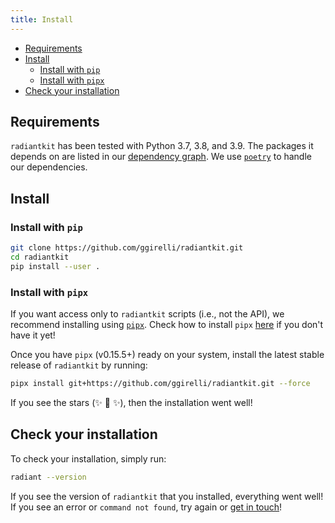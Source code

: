 ```yaml
---
title: Install
---
```


<!-- MarkdownTOC -->

- [Requirements](#requirements)
- [Install](#install)
    - [Install with `pip`](#install-with-pip)
    - [Install with `pipx`](#install-with-pipx)
- [Check your installation](#check-your-installation)

<!-- /MarkdownTOC -->

## Requirements

`radiantkit` has been tested with Python 3.7, 3.8, and 3.9. The packages it depends on are listed in our [dependency graph](https://github.com/ggirelli/radiantkit/network/dependencies). We use [`poetry`](https://github.com/python-poetry/poetry) to handle our dependencies.

## Install

### Install with `pip`

```bash
git clone https://github.com/ggirelli/radiantkit.git
cd radiantkit
pip install --user .
```

### Install with `pipx`

If you want access only to `radiantkit` scripts (i.e., not the API), we recommend installing using [`pipx`](https://github.com/pipxproject/pipx). Check how to install `pipx` [here](https://github.com/pipxproject/pipx#install-pipx) if you don't have it yet!

Once you have `pipx` (v0.15.5+) ready on your system, install the latest stable release of `radiantkit` by running:
```bash
pipx install git+https://github.com/ggirelli/radiantkit.git --force
```
If you see the stars (✨ 🌟 ✨), then the installation went well!

## Check your installation

To check your installation, simply run:
```bash
radiant --version
```

If you see the version of `radiantkit` that you installed, everything went well! If you see an error or `command not found`, try again or [get in touch](https://github.com/ggirelli/radiantkit/issues)!
